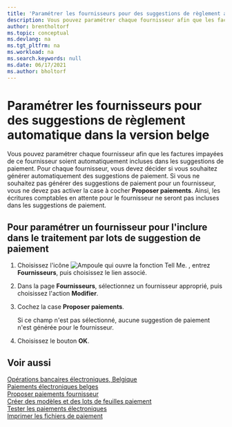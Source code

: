 ```yaml
---
title: 'Paramétrer les fournisseurs pour des suggestions de règlement automatique [BE]'
description: Vous pouvez paramétrer chaque fournisseur afin que les factures impayées de ce fournisseur soient automatiquement incluses dans les suggestions de paiement.
author: brentholtorf
ms.topic: conceptual
ms.devlang: na
ms.tgt_pltfrm: na
ms.workload: na
ms.search.keywords: null
ms.date: 06/17/2021
ms.author: bholtorf
---
```

# Paramétrer les fournisseurs pour des suggestions de règlement automatique dans la version belge

Vous pouvez paramétrer chaque fournisseur afin que les factures impayées de ce fournisseur soient automatiquement incluses dans les suggestions de paiement. Pour chaque fournisseur, vous devez décider si vous souhaitez générer automatiquement des suggestions de paiement. Si vous ne souhaitez pas générer des suggestions de paiement pour un fournisseur, vous ne devez pas activer la case à cocher **Proposer paiements**. Ainsi, les écritures comptables en attente pour le fournisseur ne seront pas incluses dans les suggestions de paiement.  

## Pour paramétrer un fournisseur pour l'inclure dans le traitement par lots de suggestion de paiement  

1. Choisissez l'icône ![Ampoule qui ouvre la fonction Tell Me.](../../media/ui-search/search_small.png "Dites-moi ce que vous voulez faire") , entrez **Fournisseurs**, puis choisissez le lien associé.  
2. Dans la page **Fournisseurs**, sélectionnez un fournisseur approprié, puis choisissez l'action **Modifier**.  
3. Cochez la case **Proposer paiements**.  

    Si ce champ n'est pas sélectionné, aucune suggestion de paiement n'est générée pour le fournisseur.  

4. Choisissez le bouton **OK**.  
  
## Voir aussi

[Opérations bancaires électroniques, Belgique](belgian-electronic-banking.md)  
[Paiements électroniques belges](belgian-electronic-payments.md)  
[Proposer paiements fournisseur](../../payables-how-suggest-vendor-payments.md)  
[Créer des modèles et des lots de feuilles paiement](how-to-create-payment-journal-templates-and-batches.md)  
[Tester les paiements électroniques](how-to-test-electronic-payments.md)  
[Imprimer les fichiers de paiement](how-to-print-payment-files.md)  
